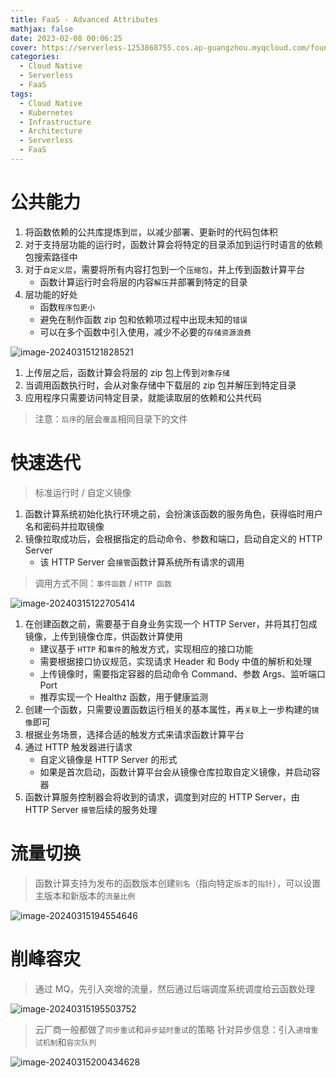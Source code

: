 ```yaml
---
title: FaaS - Advanced Attributes
mathjax: false
date: 2023-02-08 00:06:25
cover: https://serverless-1253868755.cos.ap-guangzhou.myqcloud.com/foundation/what-is-faas.png
categories:
  - Cloud Native
  - Serverless
  - FaaS
tags:
  - Cloud Native
  - Kubernetes
  - Infrastructure
  - Architecture
  - Serverless
  - FaaS
---
```


# 公共能力

1. 将函数依赖的公共库提炼到`层`，以减少部署、更新时的代码包体积
2. 对于支持层功能的运行时，函数计算会将特定的目录添加到运行时语言的依赖包搜索路径中
3. 对于`自定义层`，需要将所有内容打包到一个`压缩包`，并上传到函数计算平台
   - 函数计算运行时会将层的内容`解压`并部署到特定的目录
4. 层功能的好处
   - 函数`程序包更小`
   - 避免在制作函数 zip 包和依赖项过程中出现未知的`错误`
   - 可以在多个函数中引入使用，减少不必要的`存储资源浪费`

<!-- more -->

![image-20240315121828521](https://serverless-1253868755.cos.ap-guangzhou.myqcloud.com/foundation/image-20240315121828521.png)

1. 上传层之后，函数计算会将层的 zip 包上传到`对象存储`
2. 当调用函数执行时，会从对象存储中下载层的 zip 包并解压到特定目录
3. 应用程序只需要访问特定目录，就能读取层的依赖和公共代码

> 注意：`后序`的层会`覆盖`相同目录下的文件

# 快速迭代

> 标准运行时 / 自定义镜像

1. 函数计算系统初始化执行环境之前，会扮演该函数的服务角色，获得临时用户名和密码并拉取镜像
2. 镜像拉取成功后，会根据指定的启动命令、参数和端口，启动自定义的 HTTP Server
   - 该 HTTP Server 会`接管`函数计算系统所有请求的调用

> 调用方式不同：`事件函数` / `HTTP 函数`

![image-20240315122705414](https://serverless-1253868755.cos.ap-guangzhou.myqcloud.com/foundation/image-20240315122705414.png)

1. 在创建函数之前，需要基于自身业务实现一个 HTTP Server，并将其打包成镜像，上传到镜像仓库，供函数计算使用
   - 建议基于 `HTTP` 和`事件`的触发方式，实现相应的接口功能
   - 需要根据接口协议规范，实现请求 Header 和 Body 中值的解析和处理
   - 上传镜像时，需要指定容器的启动命令 Command、参数 Args、监听端口 Port
   - 推荐实现一个 Healthz 函数，用于健康监测
2. 创建一个函数，只需要设置函数运行相关的基本属性，再`关联`上一步构建的`镜像`即可
3. 根据业务场景，选择合适的触发方式来请求函数计算平台
4. 通过 HTTP 触发器进行请求
   - 自定义镜像是 HTTP Server 的形式
   - 如果是首次启动，函数计算平台会从镜像仓库拉取自定义镜像，并启动容器
5. 函数计算服务控制器会将收到的请求，调度到对应的 HTTP Server，由 HTTP Server `接管`后续的服务处理

# 流量切换

> 函数计算支持为发布的函数版本创建`别名`（指向特定`版本`的`指针`），可以设置主版本和新版本的`流量比例`

![image-20240315194554646](https://serverless-1253868755.cos.ap-guangzhou.myqcloud.com/foundation/image-20240315194554646.png)

# 削峰容灾

> 通过 MQ，先引入突增的流量，然后通过后端调度系统调度给云函数处理

![image-20240315195503752](https://serverless-1253868755.cos.ap-guangzhou.myqcloud.com/foundation/image-20240315195503752.png)

> 云厂商一般都做了`同步重试`和`异步延时重试`的策略
> 针对异步信息：引入`递增重试机制`和`容灾队列`

![image-20240315200434628](https://serverless-1253868755.cos.ap-guangzhou.myqcloud.com/foundation/image-20240315200434628.png)
